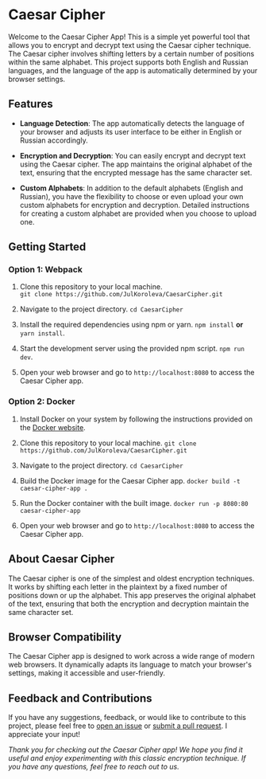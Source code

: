 # Caesar Cipher

Welcome to the Caesar Cipher App! This is a simple yet powerful tool that allows you to encrypt and decrypt text using the Caesar cipher technique. The Caesar cipher involves shifting letters by a certain number of positions within the same alphabet. This project supports both English and Russian languages, and the language of the app is automatically determined by your browser settings.

## Features
-   **Language Detection**: The app automatically detects the language of your browser and adjusts its user interface to be either in English or Russian accordingly.
    
-   **Encryption and Decryption**: You can easily encrypt and decrypt text using the Caesar cipher. The app maintains the original alphabet of the text, ensuring that the encrypted message has the same character set.
    
-   **Custom Alphabets**: In addition to the default alphabets (English and Russian), you have the flexibility to choose or even upload your own custom alphabets for encryption and decryption. Detailed instructions for creating a custom alphabet are provided when you choose to upload one.

## Getting Started
### Option 1: Webpack
1.  Clone this repository to your local machine.    
    `git clone https://github.com/JulKoroleva/CaesarCipher.git` 
    
2.  Navigate to the project directory.
    `cd CaesarCipher`
    
3.  Install the required dependencies using npm or yarn.
`npm install` **or** `yarn install`.
    
4.  Start the development server using the provided npm script.
 `npm run dev`.
5. Open your web browser and go to `http://localhost:8080` to access the Caesar Cipher app.

  ### Option 2: Docker

1.  Install Docker on your system by following the instructions provided on the [Docker website](https://docs.docker.com/get-docker/).
    
2.  Clone this repository to your local machine.
  `git clone https://github.com/JulKoroleva/CaesarCipher.git` 
  
3. Navigate to the project directory.
    `cd CaesarCipher`
 4. Build the Docker image for the Caesar Cipher app.
 `docker build -t caesar-cipher-app .`
 5. Run the Docker container with the built image.
 `docker run -p 8080:80 caesar-cipher-app`
 6. Open your web browser and go to `http://localhost:8080` to access the Caesar Cipher app.

## About Caesar Cipher
The Caesar cipher is one of the simplest and oldest encryption techniques. It works by shifting each letter in the plaintext by a fixed number of positions down or up the alphabet. This app preserves the original alphabet of the text, ensuring that both the encryption and decryption maintain the same character set.

## Browser Compatibility
The Caesar Cipher app is designed to work across a wide range of modern web browsers. It dynamically adapts its language to match your browser's settings, making it accessible and user-friendly.

## Feedback and Contributions
If you have any suggestions, feedback, or would like to contribute to this project, please feel free to [open an issue](https://github.com/JulKoroleva/CaesarCipher/issues) or [submit a pull request](https://github.com/JulKoroleva/CaesarCipher/pulls). I appreciate your input!

*Thank you for checking out the Caesar Cipher app! We hope you find it useful and enjoy experimenting with this classic encryption technique. If you have any questions, feel free to reach out to us.*
